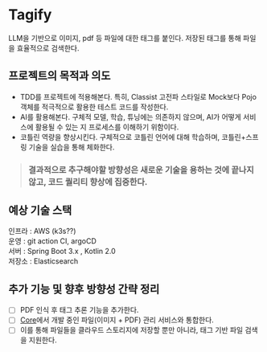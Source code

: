 # Tagify

LLM을 기반으로 이미지, pdf 등 파일에 대한 태그를 붙인다.
저장된 태그를 통해 파일을 효율적으로 검색한다.

## 프로젝트의 목적과 의도
- TDD를 프로젝트에 적용해본다. 특히, Classist 고전파 스타일로 Mock보다 Pojo 객체를 적극적으로 활용한 테스트 코드를 작성한다.
- AI를 활용해본다. 구체적 모델, 학습, 튜닝에는 의존하지 않으며, AI가 어떻게 서비스에 활용될 수 있는 지 프로세스를 이해하기 위함이다.
- 코틀린 역량을 향상시킨다. 구체적으로 코틀린 언어에 대해 학습하며, 코틀린+스프링 기술을 실습을 통해 체화한다. <br>
> ### 결과적으로 추구해야할 방향성은 새로운 기술을 용하는 것에 끝나지 않고, 코드 퀄리티 향상에 집중한다.


## 예상 기술 스택
인프라 : AWS (k3s??) <br>
운영 : git action CI, argoCD <br>
서버 : Spring Boot 3.x , Kotlin 2.0 <br>
저장소 : Elasticsearch <br>

## 추가 기능 및 향후 방향성 간략 정리
- [ ] PDF 인식 후 태그 추론 기능을 추가한다.
- [ ] [Core](https://github.com/ZZIBU/Core)에서 개발 중인 파일(이미지 + PDF) 관리 서비스와 통합한다.
- [ ] 이를 통해 파일들을 클라우드 스토리지에 저장할 뿐만 아니라, 태그 기반 파일 검색을 지원한다.
